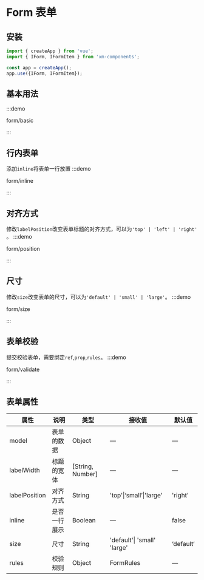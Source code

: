 # Form 表单

## 安装

```javascript
import { createApp } from 'vue';
import { IForm, IFormItem } from 'xm-components';

const app = createApp();
app.use({IForm, IFormItem});
```

## 基本用法

:::demo 

form/basic

:::

## 行内表单
添加`inline`将表单一行放置
:::demo 

form/inline

:::

## 对齐方式
修改`labelPosition`改变表单标题的对齐方式，可以为`'top' | 'left' | 'right'` 。
:::demo 

form/position

:::

## 尺寸
修改`size`改变表单的尺寸，可以为`'default' | 'small' | 'large'`。
:::demo 

form/size

:::

## 表单校验
提交校验表单，需要绑定`ref`,`prop`,`rules`。
:::demo 

form/validate

:::


## 表单属性

| 属性          | 说明         | 类型             | 接收值                      | 默认值    |
| ------------- | ------------ | ---------------- | --------------------------- | --------- |
| model         | 表单的数据   | Object           | —                           | —         |
| labelWidth    | 标题的宽体   | [String, Number] | —                           | —         |
| labelPosition | 对齐方式     | String           | 'top'\|‘small’\|'large'     | 'right'   |
| inline        | 是否一行展示 | Boolean          | —                           | false     |
| size          | 尺寸         | String           | 'default'\| 'small' 'large' | ‘default‘ |
| rules         | 校验规则     | Object           | FormRules                   | —         |

